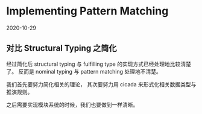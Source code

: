 # Implementing Pattern Matching

2020-10-29

## 对比 Structural Typing 之简化

经过简化后 structural typing 与 fulfilling type 的实现方式已经处理地比较清楚了。
反而是 nominal typing 与 pattern matching 处理地不清楚。

我们首先要努力简化相关的理论，
其次要努力用 cicada 来形式化相关数据类型与推演规则。

之后需要实现模块系统的时候，我们也要做到一样清晰。
